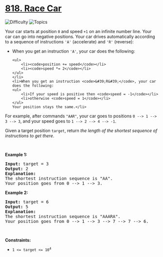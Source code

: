# [818. Race Car](https://leetcode.com/problems/race-car)

![Difficulty](https://img.shields.io/badge/Difficulty-Hard-blue.svg) ![Topics](https://img.shields.io/badge/Topics-Dynamic%20Programming-orange.svg)
<br/>

<p>Your car starts at position <code>0</code> and speed <code>+1</code> on an infinite number line. Your car can go into negative positions. Your car drives automatically according to a sequence of instructions <code>&#39;A&#39;</code> (accelerate) and <code>&#39;R&#39;</code> (reverse):</p>

<ul>
	<li>When you get an instruction <code>&#39;A&#39;</code>, your car does the following:

	<ul>
		<li><code>position += speed</code></li>
		<li><code>speed *= 2</code></li>
	</ul>
	</li>
	<li>When you get an instruction <code>&#39;R&#39;</code>, your car does the following:
	<ul>
		<li>If your speed is positive then <code>speed = -1</code></li>
		<li>otherwise <code>speed = 1</code></li>
	</ul>
	Your position stays the same.</li>
</ul>

<p>For example, after commands <code>&quot;AAR&quot;</code>, your car goes to positions <code>0 --&gt; 1 --&gt; 3 --&gt; 3</code>, and your speed goes to <code>1 --&gt; 2 --&gt; 4 --&gt; -1</code>.</p>

<p>Given a target position <code>target</code>, return <em>the length of the shortest sequence of instructions to get there</em>.</p>

<p>&nbsp;</p>
<p><strong class="example">Example 1:</strong></p>

<pre>
<strong>Input:</strong> target = 3
<strong>Output:</strong> 2
<strong>Explanation:</strong> 
The shortest instruction sequence is &quot;AA&quot;.
Your position goes from 0 --&gt; 1 --&gt; 3.
</pre>

<p><strong class="example">Example 2:</strong></p>

<pre>
<strong>Input:</strong> target = 6
<strong>Output:</strong> 5
<strong>Explanation:</strong> 
The shortest instruction sequence is &quot;AAARA&quot;.
Your position goes from 0 --&gt; 1 --&gt; 3 --&gt; 7 --&gt; 7 --&gt; 6.
</pre>

<p>&nbsp;</p>
<p><strong>Constraints:</strong></p>

<ul>
	<li><code>1 &lt;= target &lt;= 10<sup>4</sup></code></li>
</ul>

